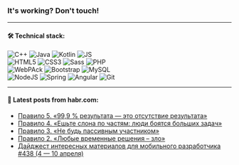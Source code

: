 ### It's working? Don't touch!

---

#### 🛠️ Technical stack:

![C++](https://img.shields.io/badge/C++-informational?logo=c%2B%2B&style=flat&logoColor=white&color=9C033A)
![Java](https://img.shields.io/badge/Java-informational?logo=java&style=flat&logoColor=white&color=007396)
![Kotlin](https://img.shields.io/badge/Kotlin-informational?logo=Kotlin&style=flat&logoColor=white&color=0095D5)
![JS](https://img.shields.io/badge/JS-informational?logo=javaScript&style=flat&logoColor=black&color=F7Df1E) <br>
![HTML5](https://img.shields.io/badge/HTML5-informational?logo=html5&style=flat&logoColor=white&color=E34F26)
![CSS3](https://img.shields.io/badge/CSS3-informational?logo=css3&style=flat&logoColor=white&color=157286)
![Sass](https://img.shields.io/badge/Saas-informational?logo=sass&style=flat&logoColor=white&color=hotpink)
![PHP](https://img.shields.io/badge/PHP-informational?logo=php&style=flat&logoColor=white&color=777BB4) <br>
![WebPAck](https://img.shields.io/badge/WebPack-informational?logo=webPack&style=flat&logoColor=white&color=FF6F00)
![Bootstrap](https://img.shields.io/badge/Bootstrap-informational?logo=Bootstrap&style=flat&logoColor=white&color=7952B3)
![MySQL](https://img.shields.io/badge/MySQL-informational?logo=MySQL&style=flat&logoColor=white&color=00f) <br>
![NodeJS](https://img.shields.io/badge/NodeJS-informational?logo=node.js&style=flat&logoColor=white&color=43853D)
![Spring](https://img.shields.io/badge/Spring-informational?logo=Spring&style=flat&logoColor=white&color=0A9EDC)
![Angular](https://img.shields.io/badge/Vue-informational?logo=vue.js&style=flat&logoColor=white&color=red)
![Git](https://img.shields.io/badge/Git-informational?logo=git&style=flat&logoColor=white&color=darkorange)

___

#### 💬 Latest posts from habr.com:

<!-- BLOG-POST-LIST:START -->
- [Правило 5. «99,9 % результата — это отсутствие результата»](https://habr.com/ru/post/660081/?utm_source=habrahabr&utm_medium=rss&utm_campaign=660081)
- [Правило 4. «Ешьте слона по частям: люди боятся больших задач»](https://habr.com/ru/post/660079/?utm_source=habrahabr&utm_medium=rss&utm_campaign=660079)
- [Правило 3. «Не будь пассивным участником»](https://habr.com/ru/post/660077/?utm_source=habrahabr&utm_medium=rss&utm_campaign=660077)
- [Правило 2. «Любые временные решения – зло»](https://habr.com/ru/post/660075/?utm_source=habrahabr&utm_medium=rss&utm_campaign=660075)
- [Дайджест интересных материалов для мобильного разработчика #438 &lpar;4 — 10 апреля&rpar;](https://habr.com/ru/post/660065/?utm_source=habrahabr&utm_medium=rss&utm_campaign=660065)
<!-- BLOG-POST-LIST:END -->

